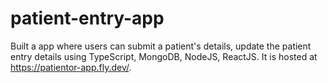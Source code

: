 # patient-entry-app

Built a app where users can submit a patient's details, update the patient entry details using TypeScript, MongoDB, NodeJS, ReactJS.
It is hosted at https://patientor-app.fly.dev/.
